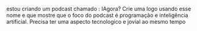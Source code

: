 estou criando um podcast chamado : IAgora? Crie uma logo usando esse nome e que mostre que o foco do podcast é programação e inteligência artificial. Precisa ter uma aspecto tecnologico e jovial ao mesmo tempo